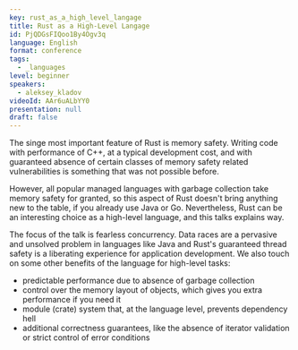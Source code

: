 ```yaml
---
key: rust_as_a_high_level_langage
title: Rust as a High-Level Langage
id: PjQDGsFIQoo1By4Ogv3q
language: English
format: conference
tags:
  - _languages
level: beginner
speakers:
  - aleksey_kladov
videoId: AAr6uALbYY0
presentation: null
draft: false
---
```

The singe most important feature of Rust is memory safety. Writing code with performance of C++, at a typical development cost, and with guaranteed absence of certain classes of memory safety related vulnerabilities is something that was not possible before. 

However, all popular managed languages with garbage collection take memory safety for granted, so this aspect of Rust doesn't bring anything new to the table, if you already use Java or Go. Nevertheless, Rust can be an interesting choice as a high-level language, and this talks explains way.  

The focus of the talk is fearless concurrency. Data races are a pervasive and unsolved problem in languages like Java and Rust's guaranteed thread safety is a liberating experience for application development. We also touch on some other benefits of the language for high-level tasks:

* predictable performance due to absence of garbage  collection
*  control over the memory layout of objects, which gives you extra performance if you need it
*  module (crate) system that, at the language level, prevents dependency hell
* additional correctness guarantees, like the absence of iterator validation or strict control of error conditions

